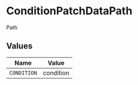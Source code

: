 # ConditionPatchDataPath

Path


## Values

| Name        | Value       |
| ----------- | ----------- |
| `CONDITION` | condition   |